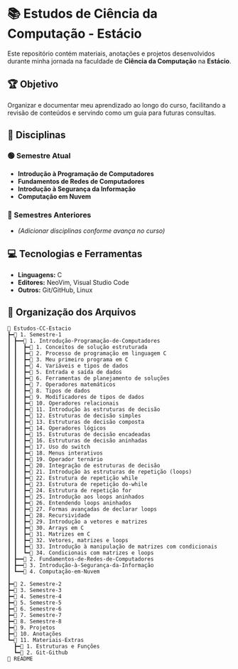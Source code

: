 # 📚 Estudos de Ciência da Computação - Estácio

Este repositório contém materiais, anotações e projetos desenvolvidos durante minha jornada na faculdade de **Ciência da Computação** na **Estácio**.

## 🏆 Objetivo

Organizar e documentar meu aprendizado ao longo do curso, facilitando a revisão de conteúdos e servindo como um guia para futuras consultas.

## 📖 Disciplinas

### 🟢 Semestre Atual

- **Introdução à Programação de Computadores**
- **Fundamentos de Redes de Computadores**
- **Introdução à Segurança da Informação**
- **Computação em Nuvem**

### 📌 Semestres Anteriores

- *(Adicionar disciplinas conforme avança no curso)*

## 💻 Tecnologias e Ferramentas

- **Linguagens:** C
- **Editores:** NeoVim, Visual Studio Code
- **Outros:** Git/GitHub, Linux

## 📂 Organização dos Arquivos

```plaintext
📂 Estudos-CC-Estacio
┣━📂 1. Semestre-1
┃ ┣━━📂 1. Introdução-Programação-de-Computadores
┃ ┃  ┣━📝 1. Conceitos de solução estruturada
┃ ┃  ┣━📝 2. Processo de programação em linguagem C
┃ ┃  ┣━📝 3. Meu primeiro programa em C
┃ ┃  ┣━📝 4. Variáveis e tipos de dados
┃ ┃  ┣━📝 5. Entrada e saída de dados
┃ ┃  ┣━📝 6. Ferramentas de planejamento de soluções
┃ ┃  ┣━📝 7. Operadores matemáticos
┃ ┃  ┣━📝 8. Tipos de dados
┃ ┃  ┣━📝 9. Modificadores de tipos de dados
┃ ┃  ┣━📝 10. Operadores relacionais
┃ ┃  ┣━📝 11. Introdução às estruturas de decisão
┃ ┃  ┣━📝 12. Estruturas de decisão simples
┃ ┃  ┣━📝 13. Estruturas de decisão composta
┃ ┃  ┣━📝 14. Operadores lógicos
┃ ┃  ┣━📝 15. Estruturas de decisão encadeadas
┃ ┃  ┣━📝 16. Estruturas de decisão aninhadas
┃ ┃  ┣━📝 17. Uso do switch
┃ ┃  ┣━📝 18. Menus interativos
┃ ┃  ┣━📝 19. Operador ternário
┃ ┃  ┣━📝 20. Integração de estruturas de decisão
┃ ┃  ┣━📝 21. Introdução às estruturas de repetição (loops)
┃ ┃  ┣━📝 22. Estrutura de repetição while
┃ ┃  ┣━📝 23. Estrutura de repetição do-while
┃ ┃  ┣━📝 24. Estrutura de repetição for
┃ ┃  ┣━📝 25. Introdução aos loops aninhados
┃ ┃  ┣━📝 26. Entendendo loops aninhados
┃ ┃  ┣━📝 27. Formas avançadas de declarar loops
┃ ┃  ┣━📝 28. Recursividade
┃ ┃  ┣━📝 29. Introdução a vetores e matrizes
┃ ┃  ┣━📝 30. Arrays em C
┃ ┃  ┣━📝 31. Matrizes em C
┃ ┃  ┣━📝 32. Vetores, matrizes e loops
┃ ┃  ┣━📝 33. Introdução à manipulação de matrizes com condicionais
┃ ┃  ┗━📝 34. Condicionais com matrizes e loops
┃ ┣━━📂 2. Fundamentos-de-Redes-de-Computadores
┃ ┣━━📂 3. Introdução-à-Segurança-da-Informação
┃ ┗━━📂 4. Computação-em-Nuvem
┃
┣━📂 2. Semestre-2
┣━📂 3. Semestre-3
┣━📂 4. Semestre-4
┣━📂 5. Semestre-5
┣━📂 6. Semestre-6
┣━📂 7. Semestre-7
┣━📂 8. Semestre-8
┣━📂 9. Projetos
┣━📂 10. Anotações
┗━📂 11. Materiais-Extras
  ┣━📂 1. Estruturas e Funções
  ┗━📝 2. Git-Github
📄 README
```

